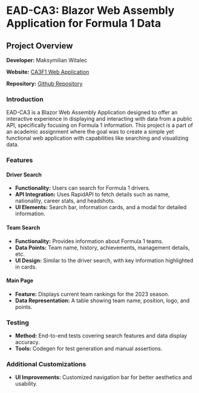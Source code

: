 # EAD-CA3: Blazor Web Assembly Application for Formula 1 Data

## Project Overview

**Developer:** Maksymilian Witalec

**Website:** [CA3F1 Web Application](https://maxwitalec01.github.io/CA3F1/)

**Repository:** [Github Repository](https://github.com/maxwitalec01/CA3F1)

### Introduction

EAD-CA3 is a Blazor Web Assembly Application designed to offer an interactive experience in displaying and interacting with data from a public API, specifically focusing on Formula 1 information. This project is a part of an academic assignment where the goal was to create a simple yet functional web application with capabilities like searching and visualizing data.

### Features

#### Driver Search
- **Functionality:** Users can search for Formula 1 drivers.
- **API Integration:** Uses RapidAPI to fetch details such as name, nationality, career stats, and headshots.
- **UI Elements:** Search bar, information cards, and a modal for detailed information.

#### Team Search
- **Functionality:** Provides information about Formula 1 teams.
- **Data Points:** Team name, history, achievements, management details, etc.
- **UI Design:** Similar to the driver search, with key information highlighted in cards.

#### Main Page
- **Feature:** Displays current team rankings for the 2023 season.
- **Data Representation:** A table showing team name, position, logo, and points.

### Testing
- **Method:** End-to-end tests covering search features and data display accuracy.
- **Tools:** Codegen for test generation and manual assertions.

### Additional Customizations
- **UI Improvements:** Customized navigation bar for better aesthetics and usability.
